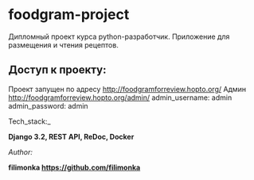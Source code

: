 # foodgram-project

Дипломный проект курса python-разработчик.
Приложение для размещения и чтения рецептов.

## Доступ к проекту:

Проект запущен по адресу http://foodgramforreview.hopto.org/
Админ http://foodgramforreview.hopto.org/admin/ 
admin_username: admin
admin_password: admin

Tech_stack:_

__Django 3.2, REST API, ReDoc, Docker__

_Author:_

__filimonka https://github.com/filimonka__